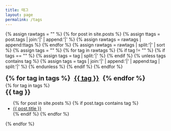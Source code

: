 ```yaml
---
title: 태그
layout: page
permalink: /tags
---
```


{% assign rawtags = "" %}
{% for post in site.posts %}
{% assign ttags = post.tags | join:'|' | append:'|' %}
{% assign rawtags = rawtags | append:ttags %}
{% endfor %}
{% assign rawtags = rawtags | split:'|' | sort %}
{% assign tags = "" %}
{% for tag in rawtags %}
{% if tag != "" %}
{% if tags == "" %}
{% assign tags = tag | split:'|' %}
{% endif %}
{% unless tags contains tag %}
{% assign tags = tags | join:'|' | append:'|' | append:tag | split:'|' %}
{% endunless %}
{% endif %}
{% endfor %}
<div style="font-weight: bold;font-size:20px;">
    {% for tag in tags %}
        <a href="#{{ tag | slugify }}" style="display: inline-block; margin: 2px 6px">{{ tag }}</a> 
    {% endfor %}
</div>
<div class="hr-line">
{% for tag in tags %}
<div id="{{ tag | slugify }}" style="font-weight: bold;font-size:20px;">{{ tag }}</div>
<ul>
  {% for post in site.posts %}
  {% if post.tags contains tag %}
  <li>
      <a href="{{ post.url | prepend: site.baseurl }}">
        {{ post.title }}
      </a>
  </li>
  {% endif %}
  {% endfor %}
</ul>
{% endfor %}
</div>
